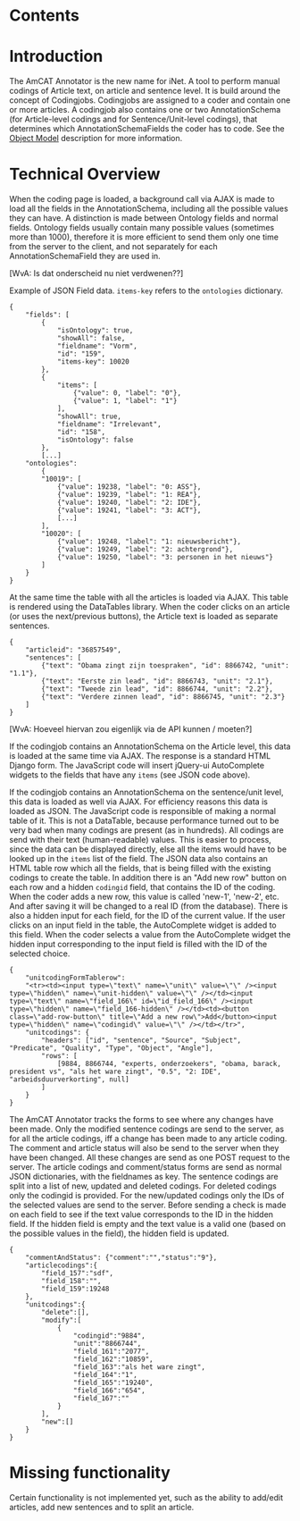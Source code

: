 # Contents #




# Introduction #

The AmCAT Annotator is the new name for iNet. A tool to perform manual codings of Article text, on article and sentence level.
It is build around the concept of Codingjobs. Codingjobs are assigned to a coder and contain one or more articles. A codingjob also contains one or two AnnotationSchema (for Article-level codings and for Sentence/Unit-level codings), that determines which AnnotationSchemaFields the coder has to code.
See the [Object Model](ObjectModel#Coding.md) description for more information.

# Technical Overview #

When the coding page is loaded, a background call via AJAX is made to load all the fields in the AnnotationSchema, including all the possible values they can have.
A distinction is made between Ontology fields and normal fields. Ontology fields usually contain many possible values (sometimes more than 1000), therefore it is more efficient to send them only one time from the server to the client, and not separately for each AnnotationSchemaField they are used in.

[WvA: Is dat onderscheid nu niet verdwenen??]

Example of JSON Field data. `items-key` refers to the `ontologies` dictionary.
```
{
    "fields": [
        {
            "isOntology": true, 
            "showAll": false, 
            "fieldname": "Vorm", 
            "id": "159", 
            "items-key": 10020
        }, 
        {
            "items": [
                {"value": 0, "label": "0"}, 
                {"value": 1, "label": "1"}
            ], 
            "showAll": true, 
            "fieldname": "Irrelevant", 
            "id": "158", 
            "isOntology": false
        }, 
        [...]
    "ontologies": 
        {
        "10019": [
            {"value": 19238, "label": "0: ASS"}, 
            {"value": 19239, "label": "1: REA"}, 
            {"value": 19240, "label": "2: IDE"}, 
            {"value": 19241, "label": "3: ACT"}, 
            [...]
        ],
        "10020": [
            {"value": 19248, "label": "1: nieuwsbericht"}, 
            {"value": 19249, "label": "2: achtergrond"}, 
            {"value": 19250, "label": "3: personen in het nieuws"}
        ]
    }
}
```


At the same time the table with all the articles is loaded via AJAX. This table is rendered using the DataTables library.
When the coder clicks on an article (or uses the next/previous buttons), the Article text is loaded as separate sentences.

```
{
    "articleid": "36857549", 
    "sentences": [
        {"text": "Obama zingt zijn toespraken", "id": 8866742, "unit": "1.1"},
        {"text": "Eerste zin lead", "id": 8866743, "unit": "2.1"},
        {"text": "Tweede zin lead", "id": 8866744, "unit": "2.2"},
        {"text": "Verdere zinnen lead", "id": 8866745, "unit": "2.3"}
    ]
}
```

[WvA: Hoeveel hiervan zou eigenlijk via de API kunnen / moeten?]

If the codingjob contains an AnnotationSchema on the Article level, this data is loaded at the same time via AJAX.
The response is a standard HTML Django form. The JavaScript code will insert jQuery-ui AutoComplete widgets to the fields that have any `items` (see JSON code above).

If the codingjob contains an AnnotationSchema on the sentence/unit level, this data is loaded as well via AJAX.
For efficiency reasons this data is loaded as JSON. The JavaScript code is responsible of making a normal table of it. This is not a DataTable, because performance turned out to be very bad when many codings are present (as in hundreds).
All codings are send with their text (human-readable) values. This is easier to process, since the data can be displayed directly, else all the items would have to be looked up in the `items` list of the field.
The JSON data also contains an HTML table row which all the fields, that is being filled with the existing codings to create the table. In addition there is an "Add new row" button on each row and a hidden `codingid` field, that contains the ID of the coding. When the coder adds a new row, this value is called 'new-1', 'new-2', etc. And after saving it will be changed to a real ID (from the database). There is also a hidden input for each field, for the ID of the current value.
If the user clicks on an input field in the table, the AutoComplete widget is added to this field. When the coder selects a value from the AutoComplete widget the hidden input corresponding to the input field is filled with the ID of the selected choice.

```
{
    "unitcodingFormTablerow": 
    "<tr><td><input type=\"text\" name=\"unit\" value=\"\" /><input type=\"hidden\" name=\"unit-hidden\" value=\"\" /></td><input type=\"text\" name=\"field_166\" id=\"id_field_166\" /><input type=\"hidden\" name=\"field_166-hidden\" /></td><td><button class=\"add-row-button\" title=\"Add a new row\">Add</button><input type=\"hidden\" name=\"codingid\" value=\"\" /></td></tr>", 
    "unitcodings": {
        "headers": ["id", "sentence", "Source", "Subject", "Predicate", "Quality", "Type", "Object", "Angle"], 
        "rows": [
            [9884, 8866744, "experts, onderzoekers", "obama, barack, president vs", "als het ware zingt", "0.5", "2: IDE", "arbeidsduurverkorting", null]
        ]
    }
}
```

The AmCAT Annotator tracks the forms to see where any changes have been made. Only the modified sentence codings are send to the server, as for all the article codings, iff a change has been made to any article coding.
The comment and article status will also be send to the server when they have been changed. All these changes are send as one POST request to the server.
The article codings and comment/status forms are send as normal JSON dictionaries, with the fieldnames as key.
The sentence codings are split into a list of new, updated and deleted codings. For deleted codings only the codingid is provided. For the new/updated codings only the IDs of the selected values are send to the server. Before sending a check is made on each field to see if the text value corresponds to the ID in the hidden field. If the hidden field is empty and the text value is a valid one (based on the possible values in the field), the hidden field is updated.

```
{
    "commentAndStatus": {"comment":"","status":"9"},
    "articlecodings":{
        "field_157":"sdf",
        "field_158":"",
        "field_159":19248
    },
    "unitcodings":{
        "delete":[],
        "modify":[
            {
                "codingid":"9884",
                "unit":"8866744",
                "field_161":"2077",
                "field_162":"10859",
                "field_163":"als het ware zingt",
                "field_164":"1",
                "field_165":"19240",
                "field_166":"654",
                "field_167":""
            }
        ],
        "new":[]
    }
}
```


# Missing functionality #
Certain functionality is not implemented yet, such as the ability to add/edit articles, add new sentences and to split an article.